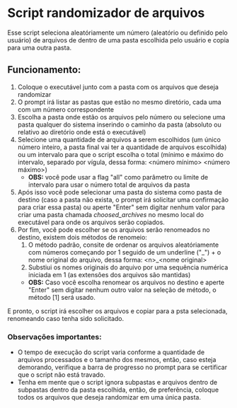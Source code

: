 # Script randomizador de arquivos

Esse script seleciona aleatóriamente um número (aleatório ou definido pelo usuário) de arquivos de dentro de uma pasta escolhida pelo usuário e copia para uma outra pasta.

## Funcionamento:

1. Coloque o executável junto com a pasta com os arquivos que deseja randomizar
2. O prompt irá listar as pastas que estão no mesmo diretório, cada uma com um número correspondente
3. Escolha a pasta onde estão os arquivos pelo número ou selecione uma pasta qualquer do sistema inserindo o caminho da pasta (absoluto ou relativo ao diretório onde está o executável)
4. Selecione uma quantidade de arquivos a serem escolhidos (um único número inteiro, a pasta final vai ter a quantidade de arquivos escolhida) ou um intervalo para que o script escolha o total (mínimo e máximo do intervalo, separado por vígula, dessa forma: <número mínimo> <número máximo>)
    - **OBS:** você pode usar a flag "all" como parâmetro ou limite de intervalo para usar o número total de arquivos da pasta
5. Após isso você pode selecionar uma pasta do sistema como pasta de destino (caso a pasta não exista, o prompt irá solicitar uma confirmação para criar essa pasta) ou aperte "Enter" sem digitar nenhum valor para criar uma pasta chamada _choosed_archives_ no mesmo local do executável para onde os arquivos serão copiados.
6. Por fim, você pode escolher se os arquivos serão renomeados no destino, existem dois métodos de renomeio:
    1. O método padrão, consite de ordenar os arquivos aleatóriamente com números começando por 1 seguido de um underline ("\_") + o nome original do arquivo, dessa forma: \<n>\_\<nome original>
    2. Substiui os nomes originais do arquivo por uma sequência numérica iniciada em 1 (as extensões dos arquivos são mantidas)
    - **OBS:** Caso você escolha renomear os arquivos no destino e aperte "Enter" sem digitar nenhum outro valor na seleção de método, o método [1] será usado.

E pronto, o script irá escolher os arquivos e copiar para a psta selecionada, renomeando caso tenha sido solicitado.

### Observações importantes:

-   O tempo de execução do script varia conforme a quantidade de arquivos processados e o tamanho dos mesmos, então, caso esteja demorando, verifique a barra de progresso no prompt para se certificar que o script não está travado.
-   Tenha em mente que o script ignora subpastas e arquivos dentro de subpastas dentro da pasta escolhida, então, de preferência, coloque todos os arquivos que deseja randomizar em uma única pasta.
